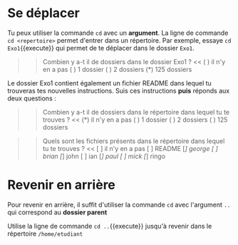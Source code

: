 

# Se déplacer

Tu peux utiliser la commande `cd` avec un **argument**. La ligne de commande `cd <repertoire>` permet d'entrer dans un répertoire.
Par exemple, essaye `cd Exo1`{{execute}} qui permet de te déplacer dans le dossier `Exo1`.

>> Combien y a-t il de dossiers dans le dossier Exo1 ? <<
( ) il n'y en a pas
( ) 1 dossier
( ) 2 dossiers
(*) 125 dossiers

Le dossier Exo1 contient également un fichier README dans lequel tu trouveras tes nouvelles instructions.
Suis ces instructions **puis** réponds aux deux questions :

>> Combien y a-t il de dossiers dans le répertoire dans lequel tu te trouves ? <<
(*) il n'y en a pas
( ) 1 dossier
( ) 2 dossiers
( ) 125 dossiers

>> Quels sont les fichiers présents dans le répertoire dans lequel tu te trouves ? <<
[ ] il n'y en a pas
[ ] README
[*] george
[ ] brian
[*] john
[ ] ian
[*] paul
[ ] mick
[*] ringo


# Revenir en arrière

Pour revenir en arrière, il suffit d'utiliser la commande `cd` avec l'argument `..` qui correspond au **dossier parent**
 
Utilise la ligne de commande `cd ..`{{execute}} jusqu'à revenir dans le répertoire `/home/etudiant`


